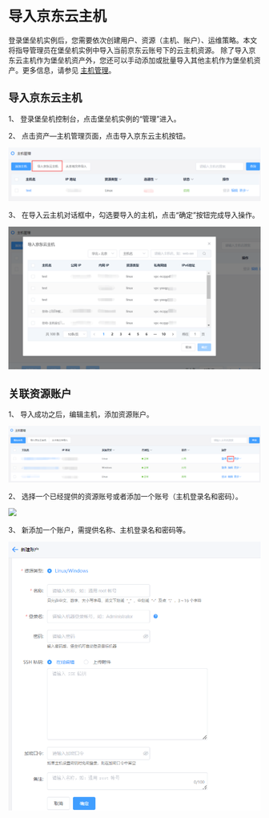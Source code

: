 # 导入京东云主机
登录堡垒机实例后，您需要依次创建用户、资源（主机、账户）、运维策略。本文将指导管理员在堡垒机实例中导入当前京东云账号下的云主机资源。
除了导入京东云主机作为堡垒机资产外，您还可以手动添加或批量导入其他主机作为堡垒机资产。更多信息，请参见 [主机管理](../Operation-Guide/Administrator/Assets/Assets.md)。

## 导入京东云主机

1、 登录堡垒机控制台，点击堡垒机实例的“管理”进入。

2、 点击资产—主机管理页面，点击导入京东云主机按钮。

![](/image/Bastion/import-ecs1.png) 

3、 在导入云主机对话框中，勾选要导入的主机，点击“确定”按钮完成导入操作。

![](/image/Bastion/import-ecs2.png) 


## 关联资源账户

1、 导入成功之后，编辑主机，添加资源账户。

![](/image/Bastion/import-ecs5.png) 

2、 选择一个已经提供的资源账号或者添加一个账号（主机登录名和密码）。

![](/image/Bastion/import-ecs3.png) 


3、 新添加一个账户，需提供名称、主机登录名和密码等。

![](/image/Bastion/import-ecs4.png) 

